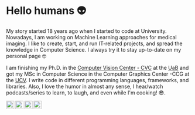 # Hello humans 👽

My story started 18 years ago when I started to code at University. Nowadays, I am working on Machine Learning approaches for medical imaging. I like to create, start, and run IT-related projects, and spread the knowledge in Computer Science. I always try it to stay up-to-date on my personal page 🤓

I am finishing my Ph.D. in the [Computer Vision Center - CVC](http://www.cvc.uab.es) at the [UaB](http://www.cvc.uab.es/) and got my MSc in Computer Science in the Computer Graphics Center -CCG at the [UCV](http://www.ucv.ve). I write code in different programming languages, frameworks, and libraries. Also, I love the humor in almost any sense, I hear/watch podcasts/series to learn, to laugh, and even while I'm cooking! 😎.

<a href="https://www.ecode.dev">
  <img align="left" alt="ecode.DEV - Blog" width="22px" src="https://cdn.jsdelivr.net/npm/simple-icons@v3/icons/ghost.svg">
</a>
<a href="https://instagram.com/ecode.dev">
  <img align="left" alt="ecode.DEV - Instagram" width="22px" src="https://cdn.jsdelivr.net/npm/simple-icons@v3/icons/instagram.svg">
</a>
<a href="https://twitter.com/ecode.dev">
  <img align="left" alt="ecode.DEV - Instagram" width="22px" src="https://cdn.jsdelivr.net/npm/simple-icons@v3/icons/twitter.svg">
</a>
<a href="https://bit.ly/ecodedev">
  <img align="left" alt="ecode.DEV - Youtube" width="22px" src="https://cdn.jsdelivr.net/npm/simple-icons@v3/icons/youtube.svg">
</a>
